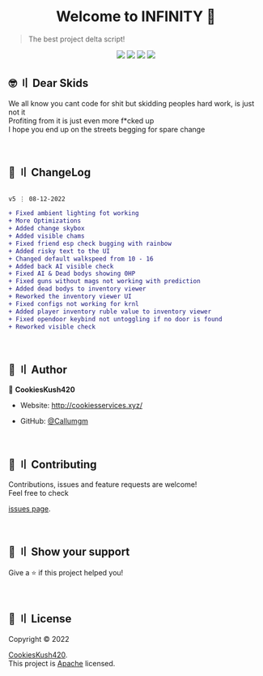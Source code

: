 <h1 align="center">Welcome to INFINITY 👋</h1>

> The best project delta script!


<p align="center">

  <img src="https://img.shields.io/badge/version-5-blue.svg?cacheSeconds=2592000" >

  <img src="https://img.shields.io/badge/Maintained%3F-yes-green.svg" >

  <img src="https://img.shields.io/badge/license-Apache-yellow.svg" >

  <img src="https://img.shields.io/github/last-commit/Callumgm/INFINITY">


</p>


## <a id="skids"></a>🤓 〢 Dear Skids
We all know you cant code for shit but skidding peoples hard work, is just not it \
Profiting from it is just even more f\*cked up \
I hope you end up on the streets begging for spare change

<br>


## 💭 〢 ChangeLog

```diff

v5 ⋮ 08-12-2022

+ Fixed ambient lighting fot working
+ More Optimizations
+ Added change skybox
+ Added visible chams
+ Fixed friend esp check bugging with rainbow
+ Added risky text to the UI
+ Changed default walkspeed from 10 - 16
+ Added back AI visible check
+ Fixed AI & Dead bodys showing 0HP
+ Fixed guns without mags not working with prediction
+ Added dead bodys to inventory viewer
+ Reworked the inventory viewer UI
+ Fixed configs not working for krnl
+ Added player inventory ruble value to inventory viewer
+ Fixed opendoor keybind not untoggling if no door is found
+ Reworked visible check
```

<br>

## 👤 〢 Author

 👤 **CookiesKush420**  

- Website: http://cookiesservices.xyz/  

- GitHub: [@Callumgm](https://github.com/Callumgm)    



<br>

## 🤝 〢 Contributing

Contributions, issues and feature requests are welcome!<br />Feel free to check

[issues page](https://github.com/Callumgm/Clean-GUI-Template/issues).  



<br>

## 🌟 〢 Show your support

Give a ⭐️ if this project helped you! 


<br>


## 📝 〢 License

 Copyright © 2022

[CookiesKush420](https://github.com/Callumgm).<br />  This project is [Apache](https://github.com/Callumgm/INFINITY/blob/main/LICENSE.md) licensed. 



